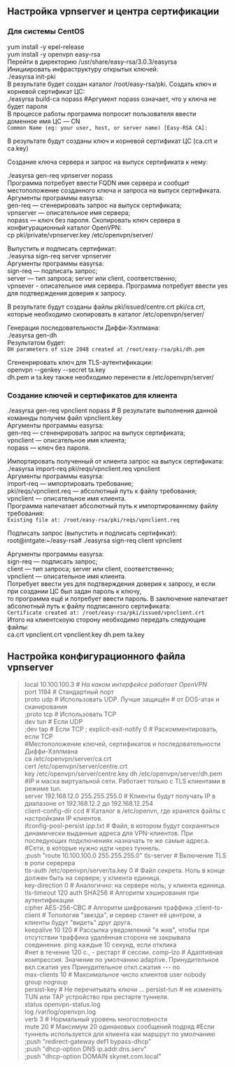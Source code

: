 ## Настройка vpnserver и центра сертификации 
### Для системы CentOS

yum install -y epel-release  
yum install -y openvpn easy-rsa  
Перейти в директорию /usr/share/easy-rsa/3.0.3/easyrsa  
Инициировать инфраструктуру открытых ключей:  
./easyrsa init-pki  
В результате будет создан каталог /root/easy-rsa/pki.
Создать ключ и корневой сертификат ЦС:  
./easyrsa build-ca nopass  #Аргумент nopass означает, что у ключа не будет пароля  
В процессе работы программа попросит пользователя ввести доменное имя ЦС — CN  
`Common Name (eg: your user, host, or server name) [Easy-RSA CA]:`

В результате будут созданы ключ и корневой сертификат ЦС (ca.crt и ca.key)

Создание ключа сервера и запрос на выпуск сертификата к нему:  

./easyrsa gen-req vpnserver nopass  
Программа потребует ввести FQDN имя сервера и сообщит местоположение созданного ключа и запроса на выпуск сертификата. 
Аргументы программы easyrsa:   
gen-req — сгенерировать запрос на выпуск сертификата;   
vpnserver — описательное имя сервера;   
nopass — ключ без пароля.
Скопировать ключ сервера в конфигурационный каталог OpenVPN:  
cp pki/private/vpnserver.key /etc/openvpn/server/  

Выпустить и подписать сертификат:  
./easyrsa sign-req server vpnserver  
Аргументы программы easyrsa:   
sign-req — подписать запрос;   
server — тип запроса; server или client, соответственно;   
vpnsever - описательное имя сервера. 
Программа потребует ввести yes для подтверждения доверия к запросу.  

В результате будут созданы файлы pki/issued/centre.crt pki/ca.crt, которые необходимо скопировать в каталог /etc/openvpn/server/  

Генерация последовательности Диффи-Хэллмана:  
./easyrsa gen-dh  
Результатом будет:  
`DH parameters of size 2048 created at /root/easy-rsa/pki/dh.pem`  

Cгененрировать ключ для TLS-аутентификации:  
openvpn --genkey --secret ta.key   
dh.pem и ta.key также необходимо перенести в /etc/openvpn/server/  

### Создание ключей и сертификатов для клиента  

./easyrsa gen-req vpnclient nopass # В результате выполнения данной команнды получем файл vpnclient.key  
Аргументы программы easyrsa:   
gen-req — сгененрировать запрос на выпуск сертификата;   
vpnclient — описательное имя клиента;   
nopass — ключ без пароля.  

Импортировать полученный от клиента запрос на выпуск сертификата:  
./easyrsa import-req pki/reqs/vpnclient.req vpnclient    
Аргументы программы easyrsa:   
import-req — импортировать требование;   
pki/reqs/vpnclient.req — абсолютный путь к файлу требования;   
vpnclient — описательное имя клиента.  
Программа напечатает абсолютный путь к импортированному файлу требования:  
`Existing file at: /root/easy-rsa/pki/reqs/vpnclient.req`

Подписать запрос (выпустить и подписать сертификат):  
root@intgate:~/easy-rsa# ./easyrsa sign-req client vpnclient  

Аргументы программы easyrsa:   
sign-req — подписать запрос;   
client — тип запроса; server или client, соответственно;   
vpnclient — описательное имя клиента.  
Потребует ввести yes для подтверждения доверия к запросу, и если при создании ЦС был задан пароль к ключу,   
то программа ещё и потребует ввести пароль. В заключение напечатает абсолютный путь к файлу подписанного сертификата:  
`Certificate created at: /root/easy-rsa/pki/issued/vpnclient.crt`  
Итого на клиентскоую сторону необходимо передать следующие файлы:  
ca.crt vpnclient.crt vpnclient.key dh.pem ta.key  

## Настройка конфигурационного файла vpnserver  

> local 10.100.100.3   *# На каком интерфейсе работает OpenVPN*  
> port 1194             # Стандартный порт   
> proto udp             # Использовать UDP. Лучше защищён # от DOS-атак и сканирования   
> ;proto tcp            # Использовать TCP   
> dev tun               # Если UDP   
> ;dev tap              # Если TCP
> ; explicit-exit-notify 0  # Раскомментировать, если TCP  
> #Местоположение ключей, сертификатов и последовательности Диффи-Хэллмана   
> ca /etc/openvpn/server/ca.crt   
> cert /etc/openvpn/server/centre.crt   
> key /etc/openvpn/server/centre.key
> dh /etc/openvpn/server/dh.pem  
> #IP и маска виртуальной сети. Работает только с TLS клиентами в режиме tun.  
> server 192.168.12.0 255.255.255.0 # Клиенты будут получать IP в диапазоне от 192.168.12.2 до 192.168.12.254  
> client-config-dir ccd # Каталог в /etc/openvn, где хранятся файлы с настройками IP клиентов.  
> ifconfig-pool-persist ipp.txt # Файл, в котором будут сохраняться динамически выданные адреса для VPN-клиентов. При последующих подключениях назначать те же самые адреса. 
> #Cети, в которые нужно идти через туннель.   
> ;push "route 10.100.100.0 255.255.255.0"
> tls-server               # Включение TLS в роли серврера  
> tls-auth /etc/openvpn/server/ta.key 0    # Файл секрета. Ноль в конце должен быть на сервере; у клиента единица.     
> key-direction 0          # Аналогично: на сервере ноль; у клиента единица. 
> tls-timeout 120 
> auth SHA256               # Алгоритм хэширования при аутентификации   
> cipher AES-256-CBC        # Алгоритм шифрования траффика
> ;client-to-client         # Топология "звезда", и сервер станет её центром, а клиенты будут "видеть" друг друга.   
> keepalive 10 120          # Рассылка уведомлений "я жив", чтобы при отсутствии траффика удалённая сторона не закрывала соединение. ping каждые 10 секунд, если отклика    
                            #нет в течение 120 с., - рестарт # сессии. 
> comp-lzo                  # Адаптивная компрессия. Значение по умолчанию adaptive. Принудительное вкл.сжатия yes Принудительное откл.сжатия --- no  
> max-clients 10              # Максимальное число клиентов
> user nobody   
> group nogroup  
> persist-key                 # Не перечитывать ключи ...
> persist-tun                 # не изменять TUN или TAP устройство при рестарте туннеля.   
> status openvpn-status.log   
> log /var/log/openvpn.log   
> verb 3                        # Нормальный уровень многословности   
> mute 20                       # Максимум 20 одинаковых сообщений подряд
> #Если туннель используется для клиента как маршрут по умолчанию   
> ;push "redirect-gateway def1 bypass-dhcp"   
> ;push "dhcp-option DNS ip.addr.dns.serv"   
> ;push "dhcp-option DOMAIN skynet.com.local" 









